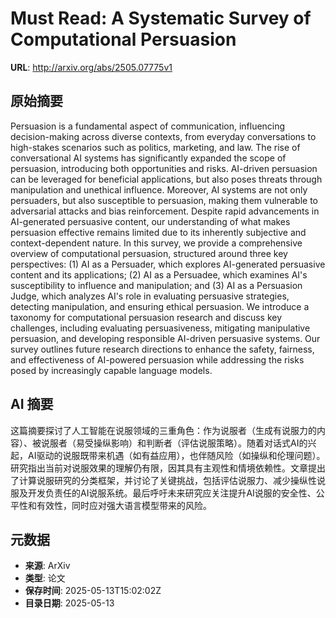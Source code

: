 # Must Read: A Systematic Survey of Computational Persuasion

**URL**: http://arxiv.org/abs/2505.07775v1

## 原始摘要

Persuasion is a fundamental aspect of communication, influencing
decision-making across diverse contexts, from everyday conversations to
high-stakes scenarios such as politics, marketing, and law. The rise of
conversational AI systems has significantly expanded the scope of persuasion,
introducing both opportunities and risks. AI-driven persuasion can be leveraged
for beneficial applications, but also poses threats through manipulation and
unethical influence. Moreover, AI systems are not only persuaders, but also
susceptible to persuasion, making them vulnerable to adversarial attacks and
bias reinforcement. Despite rapid advancements in AI-generated persuasive
content, our understanding of what makes persuasion effective remains limited
due to its inherently subjective and context-dependent nature. In this survey,
we provide a comprehensive overview of computational persuasion, structured
around three key perspectives: (1) AI as a Persuader, which explores
AI-generated persuasive content and its applications; (2) AI as a Persuadee,
which examines AI's susceptibility to influence and manipulation; and (3) AI as
a Persuasion Judge, which analyzes AI's role in evaluating persuasive
strategies, detecting manipulation, and ensuring ethical persuasion. We
introduce a taxonomy for computational persuasion research and discuss key
challenges, including evaluating persuasiveness, mitigating manipulative
persuasion, and developing responsible AI-driven persuasive systems. Our survey
outlines future research directions to enhance the safety, fairness, and
effectiveness of AI-powered persuasion while addressing the risks posed by
increasingly capable language models.


## AI 摘要

这篇摘要探讨了人工智能在说服领域的三重角色：作为说服者（生成有说服力的内容）、被说服者（易受操纵影响）和判断者（评估说服策略）。随着对话式AI的兴起，AI驱动的说服既带来机遇（如有益应用），也伴随风险（如操纵和伦理问题）。研究指出当前对说服效果的理解仍有限，因其具有主观性和情境依赖性。文章提出了计算说服研究的分类框架，并讨论了关键挑战，包括评估说服力、减少操纵性说服及开发负责任的AI说服系统。最后呼吁未来研究应关注提升AI说服的安全性、公平性和有效性，同时应对强大语言模型带来的风险。

## 元数据

- **来源**: ArXiv
- **类型**: 论文
- **保存时间**: 2025-05-13T15:02:02Z
- **目录日期**: 2025-05-13
